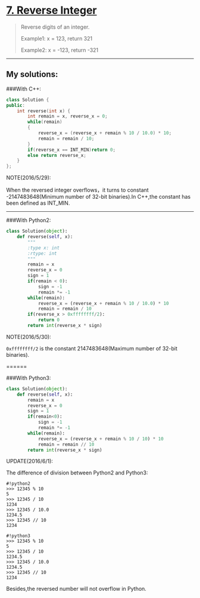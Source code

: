 [7. Reverse Integer](https://leetcode.com/problems/reverse-integer/)
====================
>Reverse digits of an integer.
>
>Example1: x = 123, return 321
>
>Example2: x = -123, return -321 

------

## My solutions:
###With C++:

```C++
class Solution {
public:
    int reverse(int x) {
        int remain = x, reverse_x = 0;
        while(remain)
        {
            reverse_x = (reverse_x + remain % 10 / 10.0) * 10;
            remain = remain / 10;
        }
        if(reverse_x == INT_MIN)return 0;
        else return reverse_x;
    }
};
```

NOTE(2016/5/29):

When the reversed integer overflows，it turns to constant -2147483648(Minimum number of 32-bit binaries).In C++,the constant has been defined as INT_MIN.

-------

###With Python2:
```Python
class Solution(object):
    def reverse(self, x):
        """
        :type x: int
        :rtype: int
        """
        remain = x
        reverse_x = 0
        sign = 1
        if(remain < 0):
            sign = -1
            remain *= -1 
        while(remain):
            reverse_x = (reverse_x + remain % 10 / 10.0) * 10
            remain = remain / 10
        if(reverse_x > 0xffffffff/2):
            return 0
        return int(reverse_x * sign)
```

NOTE(2016/5/30):

`0xffffffff/2` is the constant 2147483648(Maximum number of 32-bit binaries).

======

###With Python3:
```Python
class Solution(object):
    def reverse(self, x):
        remain = x
        reverse_x = 0
        sign = 1
        if(remain<0):
            sign = -1
            remain *= -1 
        while(remain):
            reverse_x = (reverse_x + remain % 10 / 10) * 10
            remain = remain // 10
        return int(reverse_x * sign)
```

UPDATE(2016/6/1):

The difference of division between Python2 and Python3:

```
#!python2
>>> 12345 % 10
5
>>> 12345 / 10
1234
>>> 12345 / 10.0
1234.5
>>> 12345 // 10
1234

#!python3
>>> 12345 % 10
5
>>> 12345 / 10
1234.5
>>> 12345 / 10.0
1234.5
>>> 12345 // 10
1234
```

Besides,the reversed number will not overflow in Python.
